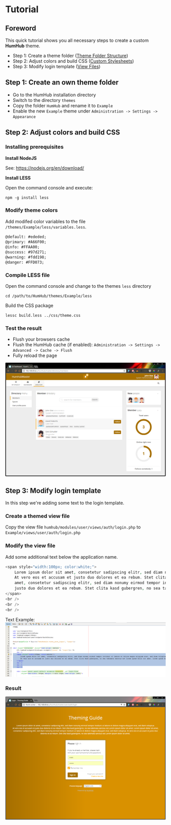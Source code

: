 Tutorial
========

Foreword
--------
This quick tutorial shows you all necessary steps to create a custom **HumHub** theme.

- Step 1: Create a theme folder ([Theme Folder Structure](structure.md))
- Step 2: Adjust colors and build CSS ([Custom Stylesheets](css.md))
- Step 3: Modify login template ([View Files](views.md))


Step 1: Create an own theme folder
---------------------------------
- Go to the HumHub installation directory
- Switch to the directory `themes`
- Copy the folder `HumHub` and rename it to `Example`
- Enable the new `Example` theme under `Administration -> Settings -> Appearance`

Step 2: Adjust colors and build CSS 
-----------------------------------

### Installing prerequisites 

**Install NodeJS** 

See: https://nodejs.org/en/download/

**Install LESS**

Open the command console and execute:

```
npm -g install less
```

### Modify theme colors
Add modifed color variables to the file `/themes/Example/less/variables.less`.

```
@default: #ededed;
@primary: #A66F00;
@info: #FFAA00;
@success: #97d271;
@warning: #fdd198;
@danger: #FFD073;
```

### Compile LESS file
Open the command console and change to the themes `less` directory

``` 
cd /path/to/HumHub/themes/Example/less
```

Build the CSS package

```
lessc build.less ../css/theme.css
```

### Test the result
- Flush your browsers cache
- Flush the HumHub cache (if enabled): `Administration -> Settings -> Advanced -> Cache -> Flush`
- Fully reload the page

![Example](images/color-example.png)

Step 3: Modify login template
------------------------------

In this step we're adding some text to the login template.

### Create a themed view file
Copy the view file `humhub/modules/user/views/auth/login.php` to `Example/views/user/auth/login.php`

### Modify the view file
Add some additional text below the application name.

```php
<span style="width:100px; color:white;">
    Lorem ipsum dolor sit amet, consetetur sadipscing elitr, sed diam nonumy eirmod tempor invidunt ut labore et dolore magna aliquyam erat, sed diam voluptua.<br />
    At vero eos et accusam et justo duo dolores et ea rebum. Stet clita kasd gubergren, no sea takimata sanctus est Lorem ipsum dolor sit amet. Lorem ipsum dolor sit 
    amet, consetetur sadipscing elitr, sed diam nonumy eirmod tempor invidunt ut labore et dolore magna aliquyam erat, sed diam voluptua. At vero eos et accusam et 
    justo duo dolores et ea rebum. Stet clita kasd gubergren, no sea takimata sanctus est Lorem ipsum dolor sit amet.
</span>
<br />
<br />
<br />
```

Text Example:
![Example Text](images/modify-template.png)

### Result
![Result](images/modify-template-result.png)
 




